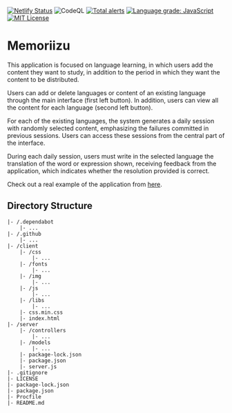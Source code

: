 [![Netlify Status](https://api.netlify.com/api/v1/badges/9ab7dd07-71e2-4cdc-adcd-f536bb48c74f/deploy-status)](https://app.netlify.com/sites/memoriizu/deploys)
![CodeQL](https://github.com/Chema22R/memoriizu/workflows/CodeQL/badge.svg)
[![Total alerts](https://img.shields.io/lgtm/alerts/g/Chema22R/memoriizu.svg?logo=lgtm&logoWidth=18)](https://lgtm.com/projects/g/Chema22R/memoriizu/alerts/)
[![Language grade: JavaScript](https://img.shields.io/lgtm/grade/javascript/g/Chema22R/memoriizu.svg?logo=lgtm&logoWidth=18)](https://lgtm.com/projects/g/Chema22R/memoriizu/context:javascript)
[![MIT License](https://camo.githubusercontent.com/d59450139b6d354f15a2252a47b457bb2cc43828/68747470733a2f2f696d672e736869656c64732e696f2f6e706d2f6c2f7365727665726c6573732e737667)](LICENSE)

# Memoriizu
This application is focused on language learning, in which users add the content they want to study, in addition to the period in which they want the content to be distributed.

Users can add or delete languages or content of an existing language through the main interface (first left button). In addition, users can view all the content for each language (second left button).

For each of the existing languages, the system generates a daily session with randomly selected content, emphasizing the failures committed in previous sessions. Users can access these sessions from the central part of the interface.

During each daily session, users must write in the selected language the translation of the word or expression shown, receiving feedback from the application, which indicates whether the resolution provided is correct.

Check out a real example of the application from [here](https://memoriizu.chema22r.com).

## Directory Structure
```
|- /.dependabot
    |- ...
|- /.github
    |- ...
|- /client
    |- /css
        |- ...
    |- /fonts
        |- ...
    |- /img
        |- ...
    |- /js
        |- ...
    |- /libs
        |- ...
    |- css.min.css
    |- index.html
|- /server
    |- /controllers
        |- ...
    |- /models
        |- ...
    |- package-lock.json
    |- package.json
    |- server.js
|- .gitignore
|- LICENSE
|- package-lock.json
|- package.json
|- Procfile
|- README.md
```
